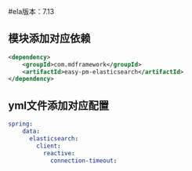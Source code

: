#ela版本：7.13

## 模块添加对应依赖
```xml
<dependency>
    <groupId>com.mdframework</groupId>
    <artifactId>easy-pm-elasticsearch</artifactId>
</dependency>
```

## yml文件添加对应配置
```yaml
spring: 
    data:
      elasticsearch:
        client:
          reactive:
            connection-timeout:
```
